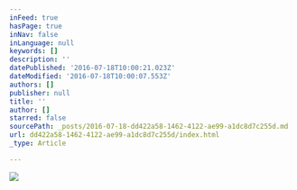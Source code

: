 ```yaml
---
inFeed: true
hasPage: true
inNav: false
inLanguage: null
keywords: []
description: ''
datePublished: '2016-07-18T10:00:21.023Z'
dateModified: '2016-07-18T10:00:07.553Z'
authors: []
publisher: null
title: ''
author: []
starred: false
sourcePath: _posts/2016-07-18-dd422a58-1462-4122-ae99-a1dc8d7c255d.md
url: dd422a58-1462-4122-ae99-a1dc8d7c255d/index.html
_type: Article

---
```

![](https://the-grid-user-content.s3-us-west-2.amazonaws.com/5799d163-820d-43bd-8af2-69a033180ea2.png)